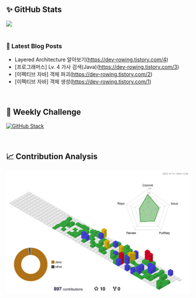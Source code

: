 ## ✨ GitHub Stats
<div>
	<img src="https://github-readme-stats.vercel.app/api?username=rowing0328&count_private=true"/>
</div>

<br/>

<!-- START_CUSTOM_SECTION -->
### 📕 Latest Blog Posts

- Layered Architecture 알아보기(https://dev-rowing.tistory.com/4)
- [프로그래머스] Lv. 4 가사 검색(Java)(https://dev-rowing.tistory.com/3)
- [이펙티브 자바] 객체 파괴(https://dev-rowing.tistory.com/2)
- [이펙티브 자바] 객체 생성(https://dev-rowing.tistory.com/1)

<!-- END_CUSTOM_SECTION -->

<br/>

## 🏃 Weekly Challenge
[![GitHub Stack](https://streak-stats.demolab.com?user=rowing0328&theme=dark&locale=ko&date_format=%5BY%20%5DM%20j&mode=weekly)](https://git.io/streak-stats)

<br/>

## 📈 Contribution Analysis
![gitblock version](profile-3d-contrib/profile-gitblock.svg)
